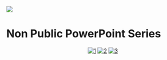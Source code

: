 [![](https://image.thum.io/get/width/1366/crop/450/https://www.youtube.com/playlist?list=PLsiKxvdO6IR-7uJZiSMD6h5Fblx7Pggbb)](#)

# Non Public PowerPoint Series

<div align="center">

[![1](https://youtube-stats-card.vercel.app/api/video?videoid=LaN_pHFQtoc&theme=buefy)](https://www.youtube.com/playlist?list=PLsiKxvdO6IR-7uJZiSMD6h5Fblx7Pggbb)
[![2](https://youtube-stats-card.vercel.app/api/video?videoid=jy_hr0DGnvA&theme=buefy)](https://www.youtube.com/playlist?list=PLsiKxvdO6IR-7uJZiSMD6h5Fblx7Pggbb)
[![3](https://youtube-stats-card.vercel.app/api/video?videoid=tEXpjR7xTZo&theme=buefy)](https://www.youtube.com/playlist?list=PLsiKxvdO6IR-7uJZiSMD6h5Fblx7Pggbb)

</div>
